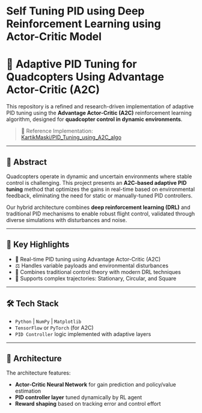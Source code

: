 # Self Tuning PID using Deep Reinforcement Learning using Actor-Critic Model

# 🚁 Adaptive PID Tuning for Quadcopters Using Advantage Actor-Critic (A2C)

This repository is a refined and research-driven implementation of adaptive PID tuning using the **Advantage Actor-Critic (A2C)** reinforcement learning algorithm, designed for **quadcopter control in dynamic environments**.

> 🔗 Reference Implementation:  
> [KartikMaski/PID_Tuning_using_A2C_algo](https://github.com/KartikMaski/PID_Tuning_using_A2C_algo)

---

## 📄 Abstract

Quadcopters operate in dynamic and uncertain environments where stable control is challenging. This project presents an **A2C-based adaptive PID tuning** method that optimizes the gains in real-time based on environmental feedback, eliminating the need for static or manually-tuned PID controllers.

Our hybrid architecture combines **deep reinforcement learning (DRL)** and traditional PID mechanisms to enable robust flight control, validated through diverse simulations with disturbances and noise.

---

## 🧠 Key Highlights

- 🔁 Real-time PID tuning using Advantage Actor-Critic (A2C)
- ⚖️ Handles variable payloads and environmental disturbances
- 🧠 Combines traditional control theory with modern DRL techniques
- 🎯 Supports complex trajectories: Stationary, Circular, and Square

---

## 🛠️ Tech Stack

- `Python` | `NumPy` | `Matplotlib`
- `TensorFlow` or `PyTorch` (for A2C)
- `PID Controller` logic implemented with adaptive layers

---

## 📐 Architecture

The architecture features:
- **Actor-Critic Neural Network** for gain prediction and policy/value estimation
- **PID controller layer** tuned dynamically by RL agent
- **Reward shaping** based on tracking error and control effort

